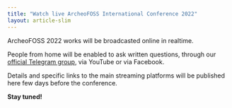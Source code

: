 ```yaml
---
title: "Watch live ArcheoFOSS International Conference 2022"
layout: article-slim
---
```


ArcheoFOSS 2022 works will be broadcasted online in realtime. 

People from home will be enabled to ask written questions, through our [official Telegram group](https://t.me/ArcheoFOSS), via YouTube or via Facebook. 

Details and specific links to the main streaming platforms will be published here few days before the conference.

**Stay tuned!**